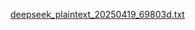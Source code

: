 [deepseek_plaintext_20250419_69803d.txt](https://github.com/user-attachments/files/19823158/deepseek_plaintext_20250419_69803d.txt)

